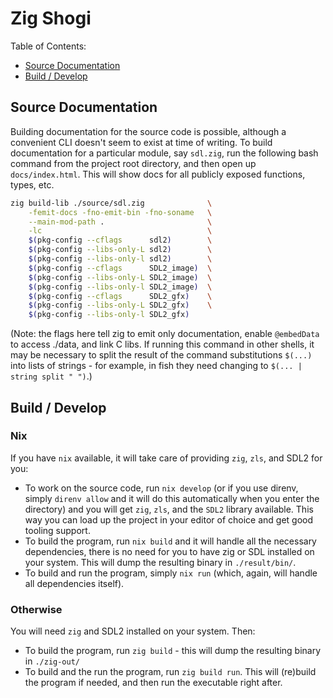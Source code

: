 # Zig Shogi

Table of Contents:

- [Source Documentation](#source-documentation)
- [Build / Develop](#build--develop)

## Source Documentation

Building documentation for the source code is possible, although a convenient
CLI doesn't seem to exist at time of writing. To build documentation for a
particular module, say `sdl.zig`, run the following bash command from the
project root directory, and then open up `docs/index.html`. This will show docs
for all publicly exposed functions, types, etc.

```sh
zig build-lib ./source/sdl.zig              \
    -femit-docs -fno-emit-bin -fno-soname   \
    --main-mod-path .                       \
    -lc                                     \
    $(pkg-config --cflags      sdl2)        \
    $(pkg-config --libs-only-L sdl2)        \
    $(pkg-config --libs-only-l sdl2)        \
    $(pkg-config --cflags      SDL2_image)  \
    $(pkg-config --libs-only-L SDL2_image)  \
    $(pkg-config --libs-only-l SDL2_image)  \
    $(pkg-config --cflags      SDL2_gfx)    \
    $(pkg-config --libs-only-L SDL2_gfx)    \
    $(pkg-config --libs-only-l SDL2_gfx)
```

(Note: the flags here tell zig to emit only documentation, enable `@embedData`
to access ./data, and link C libs. If running this command in other shells, it
may be necessary to split the result of the command substitutions `$(...)` into
lists of strings - for example, in fish they need changing to
`$(... | string split " ")`.)

## Build / Develop

### Nix

If you have `nix` available, it will take care of providing `zig`, `zls`, and
SDL2 for you:

- To work on the source code, run `nix develop` (or if you use direnv, simply
  `direnv allow` and it will do this automatically when you enter the
  directory) and you will get `zig`, `zls`, and the `SDL2` library available.
  This way you can load up the project in your editor of choice and get good
  tooling support.
- To build the program, run `nix build` and it will handle all the necessary
  dependencies, there is no need for you to have zig or SDL installed on your
  system. This will dump the resulting binary in `./result/bin/`.
- To build and run the program, simply `nix run` (which, again, will handle
  all dependencies itself).

### Otherwise

You will need `zig` and SDL2 installed on your system. Then:

- To build the program, run `zig build` - this will dump the resulting binary
  in `./zig-out/`
- To build and the run the program, run `zig build run`. This will (re)build
  the program if needed, and then run the executable right after.
